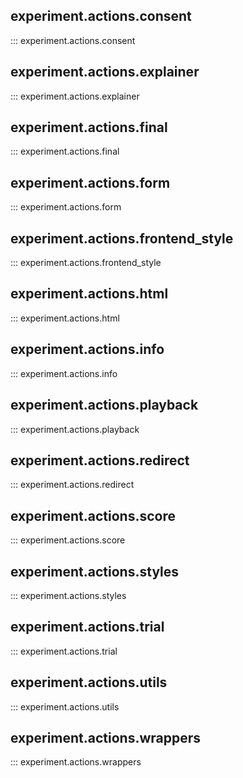 ## experiment.actions.consent

::: experiment.actions.consent

## experiment.actions.explainer

::: experiment.actions.explainer

## experiment.actions.final

::: experiment.actions.final

## experiment.actions.form

::: experiment.actions.form

## experiment.actions.frontend_style

::: experiment.actions.frontend_style

## experiment.actions.html

::: experiment.actions.html

## experiment.actions.info

::: experiment.actions.info

## experiment.actions.playback

::: experiment.actions.playback

## experiment.actions.redirect

::: experiment.actions.redirect

## experiment.actions.score

::: experiment.actions.score

## experiment.actions.styles

::: experiment.actions.styles

## experiment.actions.trial

::: experiment.actions.trial

## experiment.actions.utils

::: experiment.actions.utils

## experiment.actions.wrappers

::: experiment.actions.wrappers
